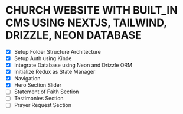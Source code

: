 # CHURCH WEBSITE WITH BUILT_IN CMS USING NEXTJS, TAILWIND, DRIZZLE, NEON DATABASE

- [x] Setup Folder Structure Architecture
- [x] Setup Auth using Kinde
- [x] Integrate Database using Neon and Drizzle ORM
- [x] Initialize Redux as State Manager
- [x] Navigation
- [x] Hero Section Slider
- [ ] Statement of Faith Section
- [ ] Testimonies Section
- [ ] Prayer Request Section
